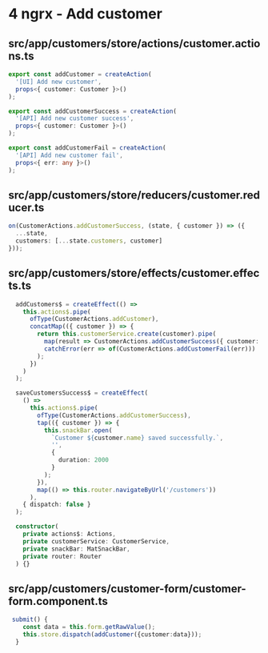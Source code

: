 # 4 ngrx - Add customer

## src/app/customers/store/actions/customer.actions.ts

```ts
export const addCustomer = createAction(
  '[UI] Add new customer',
  props<{ customer: Customer }>()
);

export const addCustomerSuccess = createAction(
  '[API] Add new customer success',
  props<{ customer: Customer }>()
);

export const addCustomerFail = createAction(
  '[API] Add new customer fail',
  props<{ err: any }>()
);
```

## src/app/customers/store/reducers/customer.reducer.ts

```ts
on(CustomerActions.addCustomerSuccess, (state, { customer }) => ({
  ...state,
  customers: [...state.customers, customer]
}));
```

## src/app/customers/store/effects/customer.effects.ts

```ts
  addCustomers$ = createEffect(() =>
    this.actions$.pipe(
      ofType(CustomerActions.addCustomer),
      concatMap(({ customer }) => {
        return this.customerService.create(customer).pipe(
          map(result => CustomerActions.addCustomerSuccess({ customer: result })),
          catchError(err => of(CustomerActions.addCustomerFail(err)))
        );
      })
    )
  );

  saveCustomersSuccess$ = createEffect(
    () =>
      this.actions$.pipe(
        ofType(CustomerActions.addCustomerSuccess),
        tap(({ customer }) => {
          this.snackBar.open(
            `Customer ${customer.name} saved successfully.`,
            '',
            {
              duration: 2000
            }
          );
        }),
        map(() => this.router.navigateByUrl('/customers'))
      ),
    { dispatch: false }
  );

  constructor(
    private actions$: Actions,
    private customerService: CustomerService,
    private snackBar: MatSnackBar,
    private router: Router
  ) {}
```

## src/app/customers/customer-form/customer-form.component.ts

```ts
 submit() {
    const data = this.form.getRawValue();
    this.store.dispatch(addCustomer({customer:data}));
  }
```
